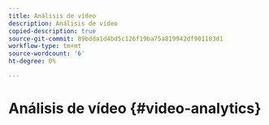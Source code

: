 ```yaml
---
title: Análisis de vídeo
description: Análisis de vídeo
copied-description: true
source-git-commit: 89bdda1d4bd5c126f19ba75a819942df901183d1
workflow-type: tm+mt
source-wordcount: '6'
ht-degree: 0%

---
```



# Análisis de vídeo {#video-analytics}

